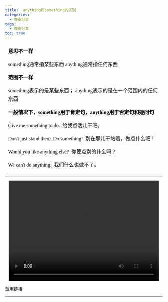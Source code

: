 ```yaml
---
title:  anything和something的区别
categories:
  - 晚安分享
tags:
  - 晚安分享
toc: true 
---
```



<!-- 
**意思不一样**

something通常指某些东西
anything通常指任何东西

**范围不一样**

something表示的是某些东西；
anything表示的是在一个范围内的任何东西

**一般情况下，something用于肯定句，anything用于否定句和疑问句**

Give me something to do.  给我点活儿干吧。

Don't just stand there. Do something!  别在那儿干站着，做点什么吧！

Would you like anything else?  你要点别的什么吗？

We can't do anything.  我们什么也做不了。 -->


<section id="nice" data-tool="mdnice编辑器" data-website="https://www.mdnice.com" style="font-size: 16px; color: black; padding: 0 10px; line-height: 1.6; word-spacing: 0px; letter-spacing: 0px; word-break: break-word; word-wrap: break-word; text-align: left; font-family: Optima-Regular, Optima, PingFangSC-light, PingFangTC-light, 'PingFang SC', Cambria, Cochin, Georgia, Times, 'Times New Roman', serif;"><p data-tool="mdnice编辑器" style="font-size: 16px; padding-top: 8px; padding-bottom: 8px; margin: 0; line-height: 26px; color: black;"><strong style="font-weight: bold; color: black;">意思不一样</strong></p>
<p data-tool="mdnice编辑器" style="font-size: 16px; padding-top: 8px; padding-bottom: 8px; margin: 0; line-height: 26px; color: black;">something通常指某些东西
anything通常指任何东西</p>
<p data-tool="mdnice编辑器" style="font-size: 16px; padding-top: 8px; padding-bottom: 8px; margin: 0; line-height: 26px; color: black;"><strong style="font-weight: bold; color: black;">范围不一样</strong></p>
<p data-tool="mdnice编辑器" style="font-size: 16px; padding-top: 8px; padding-bottom: 8px; margin: 0; line-height: 26px; color: black;">something表示的是某些东西；
anything表示的是在一个范围内的任何东西</p>
<p data-tool="mdnice编辑器" style="font-size: 16px; padding-top: 8px; padding-bottom: 8px; margin: 0; line-height: 26px; color: black;"><strong style="font-weight: bold; color: black;">一般情况下，something用于肯定句，anything用于否定句和疑问句</strong></p>
<p data-tool="mdnice编辑器" style="font-size: 16px; padding-top: 8px; padding-bottom: 8px; margin: 0; line-height: 26px; color: black;">Give me&nbsp;something to do.&nbsp; 给我点活儿干吧。</p>
<p data-tool="mdnice编辑器" style="font-size: 16px; padding-top: 8px; padding-bottom: 8px; margin: 0; line-height: 26px; color: black;">Don't just stand there.&nbsp;Do something!&nbsp; 别在那儿干站着，做点什么吧！</p>
<p data-tool="mdnice编辑器" style="font-size: 16px; padding-top: 8px; padding-bottom: 8px; margin: 0; line-height: 26px; color: black;">Would you like anything else?&nbsp; 你要点别的什么吗？</p>
<p data-tool="mdnice编辑器" style="font-size: 16px; padding-top: 8px; padding-bottom: 8px; margin: 0; line-height: 26px; color: black;">We can't do anything.&nbsp; 我们什么也做不了。</p>
</section>


---

<p style="text-align:center">
   <video width="480" height="320" controls>
       <source src="/video/149.mp4">
   </video>
</p>
 <p><a href="/video/149.mp4">备用链接</a></p>
 
---






